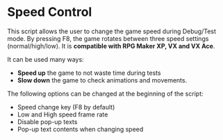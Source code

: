 # Speed Control

This script allows the user to change the game speed during Debug/Test mode. By pressing F8, the game rotates between three speed settings (normal/high/low).
It is **compatible with RPG Maker XP, VX and VX Ace**.

It can be used many ways:
* **Speed up** the game to not waste time during tests
* **Slow down** the game to check animations and movements.

The following options can be changed at the beginning of the script:
* Speed change key (F8 by default)
* Low and High speed frame rate
* Disable pop-up texts
* Pop-up text contents when changing speed
